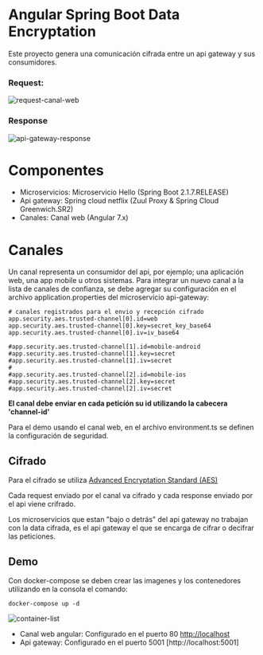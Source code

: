 # Angular Spring Boot Data Encryptation
Este proyecto genera una comunicación cifrada entre un api gateway y sus consumidores.

### Request:
![request-canal-web](https://user-images.githubusercontent.com/18618236/64930915-2a741000-d80b-11e9-818e-50e783eb7612.png)

### Response
![api-gateway-response](https://user-images.githubusercontent.com/18618236/64930987-ae2dfc80-d80b-11e9-8d58-f826b6dba4a2.png)

# Componentes
* Microservicios: Microservicio Hello (Spring Boot 2.1.7.RELEASE)
* Api gateway: Spring cloud netflix (Zuul Proxy & Spring Cloud Greenwich.SR2)
* Canales: Canal web (Angular 7.x)

# Canales
Un canal representa un consumidor del api, por ejemplo; una aplicación web, una app mobile u otros sistemas.
Para integrar un nuevo canal a la lista de canales de confianza, se debe agregar su configuración en el archivo application.properties del microservicio api-gateway:

```
# canales registrados para el envio y recepción cifrado
app.security.aes.trusted-channel[0].id=web
app.security.aes.trusted-channel[0].key=secret_key_base64
app.security.aes.trusted-channel[0].iv=iv_base64

#app.security.aes.trusted-channel[1].id=mobile-android
#app.security.aes.trusted-channel[1].key=secret
#app.security.aes.trusted-channel[1].iv=secret
#
#app.security.aes.trusted-channel[2].id=mobile-ios
#app.security.aes.trusted-channel[2].key=secret
#app.security.aes.trusted-channel[2].iv=secret

```

**El canal debe enviar en cada peticíón su id utilizando la cabecera 'channel-id'**

Para el demo usando el canal web, en el archivo environment.ts se definen la configuración de seguridad.


## Cifrado
Para el cifrado se utiliza [Advanced Encryptation Standard (AES)]( 
https://es.wikipedia.org/wiki/Advanced_Encryption_Standard)

Cada request enviado por el canal va cifrado y cada response enviado por el api viene crifrado.

Los microservicios que estan "bajo o detrás" del api gateway no trabajan con la data cifrada, es el api gateway el que se encarga de cifrar o decifrar las peticiones.

## Demo
Con docker-compose se deben crear las imagenes y los contenedores utilizando en la consola el comando:
```
docker-compose up -d
```
![container-list](https://user-images.githubusercontent.com/18618236/64930903-0d3f4180-d80b-11e9-8ac9-788db357e8fe.png)

* Canal web angular: Configurado en el puerto 80 [http://localhost](http://localhost)
* Api gateway: Configurado en el puerto 5001 [http://localhost:5001]
